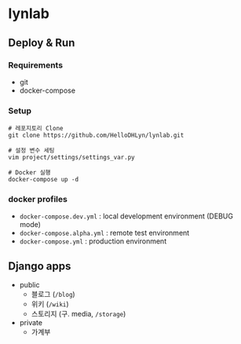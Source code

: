 # lynlab
## Deploy & Run
### Requirements
  - git
  - docker-compose

### Setup
```
# 레포지토리 Clone
git clone https://github.com/HelloDHLyn/lynlab.git

# 설정 변수 세팅
vim project/settings/settings_var.py

# Docker 실행
docker-compose up -d
```

### docker profiles
  - `docker-compose.dev.yml` : local development environment (DEBUG mode)
  - `docker-compose.alpha.yml` : remote test environment
  - `docker-compose.yml` : production environment

## Django apps
  - public
    - 블로그 (`/blog`)
    - 위키 (`/wiki`)
    - 스토리지 (구. media, `/storage`)
  - private
    - 가계부
